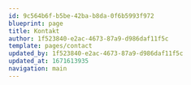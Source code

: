 ```yaml
---
id: 9c564b6f-b5be-42ba-b8da-0f6b5993f972
blueprint: page
title: Kontakt
author: 1f523840-e2ac-4673-87a9-d986daf11f5c
template: pages/contact
updated_by: 1f523840-e2ac-4673-87a9-d986daf11f5c
updated_at: 1671613935
navigation: main
---
```

